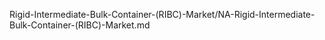 


Rigid-Intermediate-Bulk-Container-(RIBC)-Market/NA-Rigid-Intermediate-Bulk-Container-(RIBC)-Market.md
